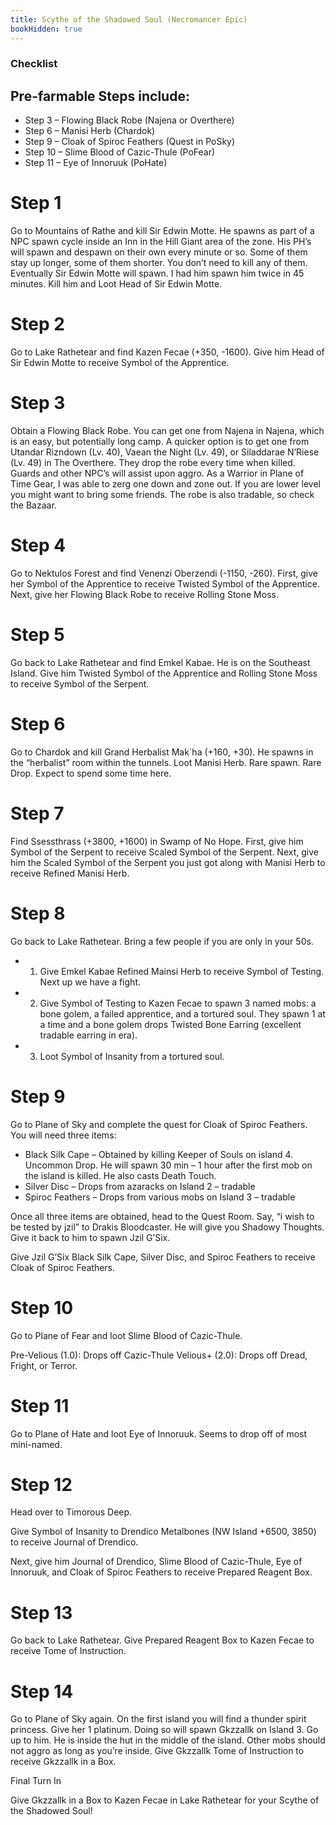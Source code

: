 ```yaml
---
title: Scythe of the Shadowed Soul (Necromancer Epic)
bookHidden: true
---
```

### Checklist

## Pre-farmable Steps include:
- Step 3 – Flowing Black Robe (Najena or Overthere)
- Step 6 – Manisi Herb (Chardok)
- Step 9 – Cloak of Spiroc Feathers (Quest in PoSky)
- Step 10 – Slime Blood of Cazic-Thule (PoFear)
- Step 11 – Eye of Innoruuk (PoHate)

# Step 1
Go to Mountains of Rathe  and kill Sir Edwin Motte. He spawns as part of a NPC spawn cycle inside an Inn in the Hill Giant area of the zone. His PH’s will spawn and despawn on their own every minute or so. Some of them stay up longer, some of them shorter.  You don’t need to kill any of them. Eventually Sir Edwin Motte will spawn. I had him spawn him twice in 45 minutes. Kill him and Loot Head of Sir Edwin Motte.

# Step 2
Go to Lake Rathetear and find Kazen Fecae (+350, -1600). Give him Head of Sir Edwin Motte to receive Symbol of the Apprentice.

# Step 3
Obtain a Flowing Black Robe. You can get one from Najena in Najena, which is an easy, but potentially long camp. A quicker option is to get one from Utandar Rizndown (Lv. 40), Vaean the Night (Lv. 49), or Siladdarae N’Riese (Lv. 49) in The Overthere. They drop the robe every time when killed.  Guards and other NPC’s will assist upon aggro. As a Warrior in Plane of Time Gear, I was able to zerg one down and zone out. If you are lower level you might want to bring some friends. The robe is also tradable, so check the Bazaar.

# Step 4
Go to Nektulos Forest and find Venenzi Oberzendi (-1150, -260). First, give her Symbol of the Apprentice to receive Twisted Symbol of the Apprentice. Next, give her Flowing Black Robe to receive Rolling Stone Moss.

# Step 5
Go back to  Lake Rathetear and find Emkel Kabae. He is on the Southeast Island. Give him Twisted Symbol of the Apprentice and Rolling Stone Moss to receive Symbol of the Serpent.

# Step 6
Go to Chardok and kill Grand Herbalist Mak`ha (+160, +30). He spawns in the “herbalist” room within the tunnels. Loot Manisi Herb. Rare spawn. Rare Drop. Expect to spend some time here.

# Step 7
Find Ssessthrass (+3800, +1600) in Swamp of No Hope. First, give him  Symbol of the Serpent to receive  Scaled Symbol of the Serpent. Next, give him the Scaled Symbol of the Serpent you just got along with Manisi Herb to receive Refined Manisi Herb.

# Step 8
Go back to Lake Rathetear. Bring a few people if you are only in your 50s.

- 1. Give Emkel Kabae Refined Mainsi Herb to receive Symbol of Testing. Next up we have a fight.
- 2. Give Symbol of Testing to Kazen Fecae to spawn 3 named mobs: a bone golem, a failed apprentice, and a tortured soul. They spawn 1 at a time and a bone golem drops Twisted Bone Earring (excellent tradable  earring in era).
- 3. Loot  Symbol of Insanity from a tortured soul. 

# Step 9
Go to Plane of Sky and complete the quest for Cloak of Spiroc Feathers. You will need three items:

- Black Silk Cape – Obtained by killing Keeper of Souls on island 4. Uncommon Drop. He will spawn 30 min – 1 hour after the first mob on the island is killed. He also casts Death Touch.
- Silver Disc – Drops from azaracks on Island 2 – tradable
- Spiroc Feathers – Drops from various mobs on Island 3 – tradable


Once all three items are obtained, head to the Quest Room. Say, “i wish to be tested by jzil” to Drakis Bloodcaster. He will give you Shadowy Thoughts. Give it back to him to spawn Jzil G’Six.  

Give Jzil G’Six  Black Silk Cape, Silver Disc, and Spiroc Feathers to receive Cloak of Spiroc Feathers.


 

# Step 10
Go to Plane of Fear and loot Slime Blood of Cazic-Thule.

Pre-Velious (1.0): Drops off Cazic-Thule
Velious+ (2.0): Drops off Dread, Fright, or Terror.

# Step 11
Go to Plane of Hate  and loot  Eye of Innoruuk. Seems to drop off of most mini-named.

# Step 12
Head over to Timorous Deep.

Give Symbol of Insanity to Drendico Metalbones (NW Island +6500, 3850) to receive Journal of Drendico. 

Next, give him Journal of Drendico, Slime Blood of Cazic-Thule, Eye of Innoruuk, and Cloak of Spiroc Feathers to receive Prepared Reagent Box.

# Step 13
Go back to Lake Rathetear. Give Prepared Reagent Box to Kazen Fecae to receive Tome of Instruction.
 
# Step 14

Go to Plane of Sky again. On the first island you will find a thunder spirit princess. Give her 1 platinum. Doing so will spawn Gkzzallk on Island 3. Go up to him. He is inside the hut in the middle of the island. Other mobs should not aggro as long as you’re inside. Give Gkzzallk Tome of Instruction to receive Gkzzallk in a Box.

Final Turn In

Give Gkzzallk in a Box to Kazen Fecae in Lake Rathetear for your  Scythe of the Shadowed Soul!

